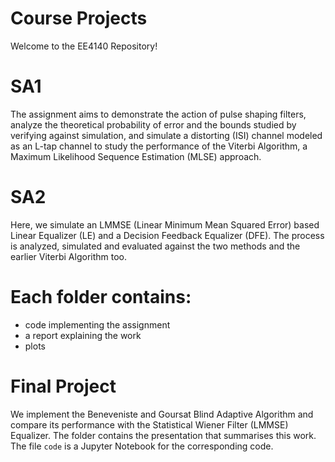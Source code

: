 # Course Projects
Welcome to the EE4140 Repository!

# SA1
The assignment aims to demonstrate the action of pulse shaping filters, analyze the theoretical probability of error and the bounds studied by verifying against simulation, and simulate a distorting (ISI) channel modeled as an L-tap channel to study the performance of the Viterbi Algorithm, a Maximum Likelihood Sequence Estimation (MLSE) approach.

# SA2
Here, we simulate an LMMSE (Linear Minimum Mean Squared Error) based Linear Equalizer (LE) and a Decision Feedback Equalizer (DFE). The process is analyzed, simulated and evaluated against the two methods and the earlier Viterbi Algorithm too.

# Each folder contains:
- code implementing the assignment
- a report explaining the work
- plots

# Final Project
We implement the Beneveniste and Goursat Blind Adaptive Algorithm and compare its performance with the Statistical Wiener Filter (LMMSE) Equalizer. The folder contains the presentation that summarises this work. The file `code` is a Jupyter Notebook for the corresponding code.


